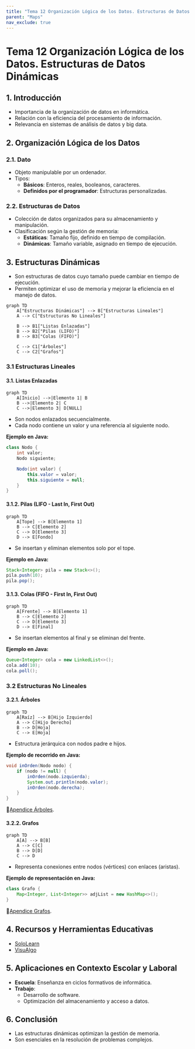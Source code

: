 ```yaml
---
title: "Tema 12 Organización Lógica de los Datos. Estructuras de Datos Dinámicas"
parent: "Maps"
nav_exclude: true
---
```



# Tema 12 Organización Lógica de los Datos. Estructuras de Datos Dinámicas

## 1. Introducción
- Importancia de la organización de datos en informática.
- Relación con la eficiencia del procesamiento de información.
- Relevancia en sistemas de análisis de datos y big data.

## 2. Organización Lógica de los Datos
### 2.1. Dato
- Objeto manipulable por un ordenador.
- Tipos:
  - **Básicos**: Enteros, reales, booleanos, caracteres.
  - **Definidos por el programador**: Estructuras personalizadas.

### 2.2. Estructuras de Datos
- Colección de datos organizados para su almacenamiento y manipulación.
- Clasificación según la gestión de memoria:
  - **Estáticas**: Tamaño fijo, definido en tiempo de compilación.
  - **Dinámicas**: Tamaño variable, asignado en tiempo de ejecución.

## 3. Estructuras Dinámicas

- Son estructuras de datos cuyo tamaño puede cambiar en tiempo de ejecución.
- Permiten optimizar el uso de memoria y mejorar la eficiencia en el manejo de datos.

```mermaid
graph TD
    A["Estructuras Dinámicas"] --> B["Estructuras Lineales"]
    A --> C["Estructuras No Lineales"]

    B --> B1["Listas Enlazadas"]
    B --> B2["Pilas (LIFO)"]
    B --> B3["Colas (FIFO)"]

    C --> C1["Árboles"]
    C --> C2["Grafos"]

```

### 3.1 Estructuras Lineales

#### 3.1. Listas Enlazadas
```mermaid
graph TD
    A[Inicio] -->|Elemento 1| B
    B -->|Elemento 2| C
    C -->|Elemento 3| D[NULL]
```
- Son nodos enlazados secuencialmente.
- Cada nodo contiene un valor y una referencia al siguiente nodo.

**Ejemplo en Java:**
```java
class Nodo {
    int valor;
    Nodo siguiente;

    Nodo(int valor) {
        this.valor = valor;
        this.siguiente = null;
    }
}
```

#### 3.1.2. Pilas (LIFO - Last In, First Out)
```mermaid
graph TD
    A[Tope] --> B[Elemento 1]
    B --> C[Elemento 2]
    C --> D[Elemento 3]
    D --> E[Fondo]
```
- Se insertan y eliminan elementos solo por el tope.

**Ejemplo en Java:**
```java
Stack<Integer> pila = new Stack<>();
pila.push(10);
pila.pop();
```

#### 3.1.3. Colas (FIFO - First In, First Out)
```mermaid
graph TD
    A[Frente] --> B[Elemento 1]
    B --> C[Elemento 2]
    C --> D[Elemento 3]
    D --> E[Final]
```
- Se insertan elementos al final y se eliminan del frente.

**Ejemplo en Java:**
```java
Queue<Integer> cola = new LinkedList<>();
cola.add(10);
cola.poll();
```

### 3.2 Estructuras No Lineales

#### 3.2.1. Árboles
```mermaid
graph TD
    A[Raíz] --> B[Hijo Izquierdo]
    A --> C[Hijo Derecho]
    B --> D[Hoja]
    C --> E[Hoja]
```
- Estructura jerárquica con nodos padre e hijos.

**Ejemplo de recorrido en Java:**
```java
void inOrden(Nodo nodo) {
    if (nodo != null) {
        inOrden(nodo.izquierda);
        System.out.println(nodo.valor);
        inOrden(nodo.derecha);
    }
}
```
🚀[Apendice Árboles](arboles_binarios.html).

#### 3.2.2. Grafos
```mermaid
graph TD
    A[A] --> B[B]
    A --> C[C]
    B --> D[D]
    C --> D
```
- Representa conexiones entre nodos (vértices) con enlaces (aristas).

**Ejemplo de representación en Java:**
```java
class Grafo {
    Map<Integer, List<Integer>> adjList = new HashMap<>();
}
```

🚀[Apendice Grafos](grafos.html).

## 4. Recursos y Herramientas Educativas
- [SoloLearn](https://www.sololearn.com)
- [VisuAlgo](https://visualgo.net)
  
## 5. Aplicaciones en Contexto Escolar y Laboral
- **Escuela**: Enseñanza en ciclos formativos de informática.
- **Trabajo**:
  - Desarrollo de software.
  - Optimización del almacenamiento y acceso a datos.

## 6. Conclusión
- Las estructuras dinámicas optimizan la gestión de memoria.
- Son esenciales en la resolución de problemas complejos.
